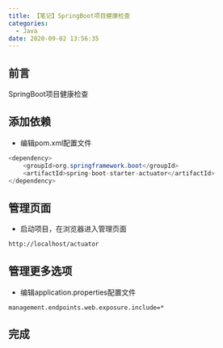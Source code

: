 ```yaml
---
title: 【笔记】SpringBoot项目健康检查
categories:
  - Java
date: 2020-09-02 13:56:35
---
```


## 前言

SpringBoot项目健康检查

<!-- more -->

## 添加依赖

- 编辑pom.xml配置文件

``` java
<dependency>
    <groupId>org.springframework.boot</groupId>
    <artifactId>spring-boot-starter-actuator</artifactId>
</dependency>
```

## 管理页面

- 启动项目，在浏览器进入管理页面

``` sh
http://localhost/actuator
```

## 管理更多选项

- 编辑application.properties配置文件

``` properties
management.endpoints.web.exposure.include=*
```

## 完成


